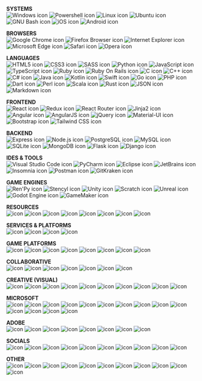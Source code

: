 **SYSTEMS**\
![Windows icon](docs/icons/windows.svg "Windows") ![Powershell
icon](docs/icons/powershell.svg "Powershell") ![Linux
icon](docs/icons/linux.svg "Linux") ![Ubuntu
icon](docs/icons/ubuntu.svg "Ubuntu") ![GNU Bash
icon](docs/icons/gnubash.svg "GNU Bash") ![iOS
icon](docs/icons/ios.svg "iOS") ![Android
icon](docs/icons/android.svg "Android")

**BROWSERS**\
![Google Chrome icon](docs/icons/googlechrome.svg "Google Chrome")
![Firefox Browser icon](docs/icons/firefoxbrowser.svg "Firefox Browser")
![Internet Explorer
icon](docs/icons/internetexplorer.svg "Internet Explorer") ![Microsoft
Edge icon](docs/icons/microsoftedge.svg "Microsoft Edge") ![Safari
icon](docs/icons/safari.svg "Safari") ![Opera
icon](docs/icons/opera.svg "Opera")

**LANGUAGES**\
![HTML5 icon](docs/icons/html5.svg "HTML5") ![CSS3
icon](docs/icons/css3.svg "CSS3") ![SASS
icon](docs/icons/sass.svg "SASS") ![Python
icon](docs/icons/python.svg "Python") ![JavaScript
icon](docs/icons/javascript.svg "JavaScript") ![TypeScript
icon](docs/icons/typescript.svg "TypeScript") ![Ruby
icon](docs/icons/ruby.svg "Ruby") ![Ruby On Rails
icon](docs/icons/rubyonrails.svg "Ruby On Rails") ![C
icon](docs/icons/c.svg "C") ![C++ icon](docs/icons/cplusplus.svg "C++")
![C\# icon](docs/icons/csharp.svg "C#") ![Java
icon](docs/icons/java.svg "Java") ![Kotlin
icon](docs/icons/kotlin.svg "Kotlin") ![Swift
icon](docs/icons/swift.svg "Swift") ![Go icon](docs/icons/go.svg "Go")
![PHP icon](docs/icons/php.svg "PHP") ![Dart
icon](docs/icons/dart.svg "Dart") ![Perl
icon](docs/icons/perl.svg "Perl") ![Scala
icon](docs/icons/scala.svg "Scala") ![Rust
icon](docs/icons/rust.svg "Rust") ![JSON
icon](docs/icons/json.svg "JSON") ![Markdown
icon](docs/icons/markdown.svg "Markdown")

**FRONTEND**\
![React icon](docs/icons/react.svg "React") ![Redux
icon](docs/icons/redux.svg "Redux") ![React Router
icon](docs/icons/reactrouter.svg "React Router") ![Jinja2
icon](docs/icons/jinja.svg "Jinja2") ![Angular
icon](docs/icons/angular.svg "Angular") ![AngularJS
icon](docs/icons/angularjs.svg "AngularJS") ![jQuery
icon](docs/icons/jquery.svg "jQuery") ![Material-UI
icon](docs/icons/materialui.svg "Material-UI") ![Bootstrap
icon](docs/icons/bootstrap.svg "Bootstrap") ![Tailwind CSS
icon](docs/icons/tailwindcss.svg "Tailwind CSS")

**BACKEND**\
![Express icon](docs/icons/express.svg "Express") ![Node.js
icon](docs/icons/nodejs.svg "Node.js") ![PostgreSQL
icon](docs/icons/postgresql.svg "PostgreSQL") ![MySQL
icon](docs/icons/mysql.svg "MySQL") ![SQLite
icon](docs/icons/sqlite.svg "SQLite") ![MongoDB
icon](docs/icons/mongodb.svg "MongoDB") ![Flask
icon](docs/icons/flask.svg "Flask") ![Django
icon](docs/icons/django.svg "Django")

**IDES & TOOLS**\
![Visual Studio Code
icon](docs/icons/visualstudiocode.svg "Visual Studio Code") ![PyCharm
icon](docs/icons/pycharm.svg "PyCharm") ![Eclipse
icon](docs/icons/eclipse.svg "Eclipse") ![JetBrains
icon](docs/icons/jetbrains.svg "JetBrains") ![Insomnia
icon](docs/icons/insomnia.svg "Insomnia") ![Postman
icon](docs/icons/postman.svg "Postman") ![GitKraken
icon](docs/icons/gitkraken.svg "GitKraken")

**GAME ENGINES**\
![Ren\'Py icon](docs/icons/renpy.svg "Ren'Py") ![Stencyl
icon](docs/icons/stencyl.svg "Stencyl") ![Unity
icon](docs/icons/unity.svg "Unity") ![Scratch
icon](docs/icons/scratch.svg "Scratch") ![Unreal
icon](docs/icons/unreal.svg "Unreal") ![Godot Engine
icon](docs/icons/godot.svg "Godot Engine") ![GameMaker
icon](docs/icons/gamemaker.svg "GameMaker")

**RESOURCES**\
![ icon](docs/icons/.svg) ![ icon](docs/icons/.svg) ![
icon](docs/icons/.svg) ![ icon](docs/icons/.svg) ![
icon](docs/icons/.svg) ![ icon](docs/icons/.svg) ![
icon](docs/icons/.svg) ![ icon](docs/icons/.svg)

**SERVICES & PLATFORMS**\
![ icon](docs/icons/.svg) ![ icon](docs/icons/.svg) ![
icon](docs/icons/.svg) ![ icon](docs/icons/.svg)

**GAME PLATFORMS**\
![ icon](docs/icons/.svg) ![ icon](docs/icons/.svg) ![
icon](docs/icons/.svg) ![ icon](docs/icons/.svg) ![
icon](docs/icons/.svg) ![ icon](docs/icons/.svg) ![
icon](docs/icons/.svg) ![ icon](docs/icons/.svg)

**COLLABORATIVE**\
![ icon](docs/icons/.svg) ![ icon](docs/icons/.svg) ![
icon](docs/icons/.svg) ![ icon](docs/icons/.svg) ![
icon](docs/icons/.svg) ![ icon](docs/icons/.svg) ![
icon](docs/icons/.svg)

**CREATIVE (VISUAL)**\
![ icon](docs/icons/.svg) ![ icon](docs/icons/.svg) ![
icon](docs/icons/.svg) ![ icon](docs/icons/.svg) ![
icon](docs/icons/.svg) ![ icon](docs/icons/.svg) ![
icon](docs/icons/.svg) ![ icon](docs/icons/.svg) ![
icon](docs/icons/.svg) ![ icon](docs/icons/.svg)

**MICROSOFT**\
![ icon](docs/icons/.svg) ![ icon](docs/icons/.svg) ![
icon](docs/icons/.svg) ![ icon](docs/icons/.svg) ![
icon](docs/icons/.svg) ![ icon](docs/icons/.svg) ![
icon](docs/icons/.svg) ![ icon](docs/icons/.svg) ![
icon](docs/icons/.svg) ![ icon](docs/icons/.svg) ![
icon](docs/icons/.svg) ![ icon](docs/icons/.svg) ![
icon](docs/icons/.svg) ![ icon](docs/icons/.svg)

**ADOBE**\
![ icon](docs/icons/.svg) ![ icon](docs/icons/.svg) ![
icon](docs/icons/.svg) ![ icon](docs/icons/.svg) ![
icon](docs/icons/.svg) ![ icon](docs/icons/.svg) ![
icon](docs/icons/.svg) ![ icon](docs/icons/.svg)

**SOCIALS**\
![ icon](docs/icons/.svg) ![ icon](docs/icons/.svg) ![
icon](docs/icons/.svg) ![ icon](docs/icons/.svg) ![
icon](docs/icons/.svg) ![ icon](docs/icons/.svg) ![
icon](docs/icons/.svg) ![ icon](docs/icons/.svg) ![
icon](docs/icons/.svg) ![ icon](docs/icons/.svg)

**OTHER**\
![ icon](docs/icons/.svg) ![ icon](docs/icons/.svg) ![
icon](docs/icons/.svg) ![ icon](docs/icons/.svg) ![
icon](docs/icons/.svg) ![ icon](docs/icons/.svg) ![
icon](docs/icons/.svg) ![ icon](docs/icons/.svg) ![
icon](docs/icons/.svg) ![ icon](docs/icons/.svg) ![
icon](docs/icons/.svg)

